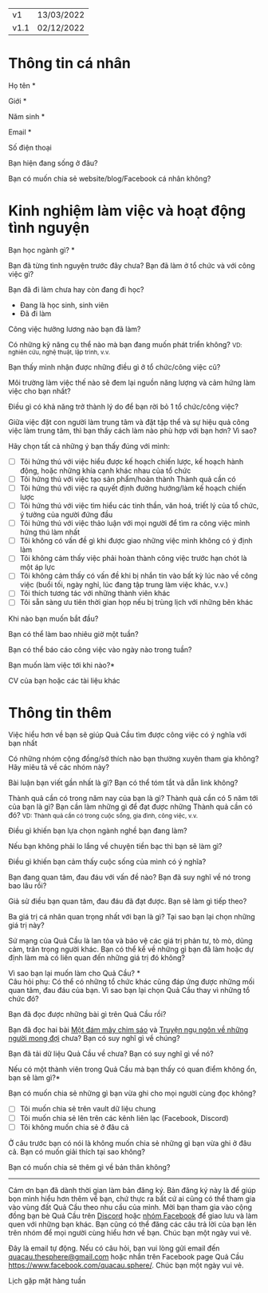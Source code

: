 |      |            |
| ---- | ---------- |
| v1   | 13/03/2022 |
| v1.1 | 02/12/2022 |
# Thông tin cá nhân

Họ tên *

Giới *

Năm sinh *

Email *

Số điện thoại

Bạn hiện đang sống ở đâu?

Bạn có muốn chia sẻ website/blog/Facebook cá nhân không?

# Kinh nghiệm làm việc và hoạt động tình nguyện

Bạn học ngành gì? *

Bạn đã từng tình nguyện trước đây chưa? Bạn đã làm ở tổ chức và với công việc gì?


Bạn đã đi làm chưa hay còn đang đi học?

-   Đang là học sinh, sinh viên
-   Đã đi làm

Công việc hưởng lương nào bạn đã làm?

Có những kỹ năng cụ thể nào mà bạn đang muốn phát triển không?
<small>VD: nghiên cứu, nghệ thuật, lập trình, v.v.</small>

Bạn thấy mình nhận được những điều gì ở tổ chức/công việc cũ?

Môi trường làm việc thế nào sẽ đem lại nguồn năng lượng và cảm hứng làm việc cho bạn nhất?

Điều gì có khả năng trở thành lý do để bạn rời bỏ 1 tổ chức/công việc?

Giữa việc đặt con người làm trung tâm và đặt tập thể và sự hiệu quả công việc làm trung tâm, thì bạn thấy cách làm nào phù hợp với bạn hơn? Vì sao?

Hãy chọn tất cả những ý bạn thấy đúng với mình:
- [ ] Tôi hứng thú với việc hiểu được kế hoạch chiến lược, kế hoạch hành động, hoặc những khía cạnh khác nhau của tổ chức
- [ ] Tôi hứng thú với việc tạo sản phẩm/hoàn thành Thành quả cần có
- [ ] Tôi hứng thú với việc ra quyết định đường hướng/làm kế hoạch chiến lược
- [ ] Tôi hứng thú với việc tìm hiểu các tinh thần, văn hoá, triết lý của tổ chức, ý tưởng của người đứng đầu
- [ ] Tôi hứng thú với việc thảo luận với mọi người để tìm ra công việc mình hứng thú làm nhất
- [ ] Tôi không có vấn đề gì khi được giao những việc mình không có ý định làm
- [ ] Tôi không cảm thấy việc phải hoàn thành công việc trước hạn chót là một áp lực
- [ ] Tôi không cảm thấy có vấn đề khi bị nhắn tin vào bất kỳ lúc nào về công việc (buổi tối, ngày nghỉ, lúc đang tập trung làm việc khác, v.v.)
- [ ] Tôi thích tương tác với những thành viên khác
- [ ] Tôi sẵn sàng ưu tiên thời gian họp nếu bị trùng lịch với những bên khác

Khi nào bạn muốn bắt đầu?

Bạn có thể làm bao nhiêu giờ một tuần?

Bạn có thể báo cáo công việc vào ngày nào trong tuần?

Bạn muốn làm việc tới khi nào?*

CV của bạn hoặc các tài liệu khác

# Thông tin thêm
Việc hiểu hơn về bạn sẽ giúp Quả Cầu tìm được công việc có ý nghĩa với bạn nhất

Có những nhóm cộng đồng/sở thích nào bạn thường xuyên tham gia không? Hãy miêu tả về các nhóm này?

Bài luận bạn viết gần nhất là gì? Bạn có thể tóm tắt và dẫn link không?

Thành quả cần có trong năm nay của bạn là gì? Thành quả cần có 5 năm tới của bạn là gì? Bạn cần làm những gì để đạt được những Thành quả cần có đó?
<small>VD: Thành quả cần có trong cuộc sống, gia đình, công việc, v.v.</small>

Điều gì khiến bạn lựa chọn ngành nghề bạn đang làm?

Nếu bạn không phải lo lắng về chuyện tiền bạc thì bạn sẽ làm gì?

Điều gì khiến bạn cảm thấy cuộc sống của mình có ý nghĩa?

Bạn đang quan tâm, đau đáu với vấn đề nào? Bạn đã suy nghĩ về nó trong bao lâu rồi?

Giả sử điều bạn quan tâm, đau đáu đã đạt được. Bạn sẽ làm gì tiếp theo?

Ba giá trị cá nhân quan trọng nhất với bạn là gì? Tại sao bạn lại chọn những giá trị này?

Sứ mạng của Quả Cầu là lan tỏa và bảo vệ các giá trị phản tư, tò mò, dũng cảm, trân trọng người khác. Bạn có thể kể về những gì bạn đã làm hoặc dự định làm mà có liên quan đến những giá trị đó không?

Vì sao bạn lại muốn làm cho Quả Cầu? *  
Câu hỏi phụ: Có thể có những tổ chức khác cũng đáp ứng được những mối quan tâm, đau đáu của bạn. Vì sao bạn lại chọn Quả Cầu thay vì những tổ chức đó?

Bạn đã đọc được những bài gì trên Quả Cầu rồi?

Bạn đã đọc hai bài <a href="https://quảcầu.cc/mot-dam-may-chim-sao/">Một đám mây chim sáo</a> và <a href="https://quảcầu.cc/truyen-ngu-ngon-ve-nhung-nguoi-mong-doi/">Truyện ngụ ngôn về những người mong đợi</a> chưa? Bạn có suy nghĩ gì về chúng?

Bạn đã tải dữ liệu Quả Cầu về chưa? Bạn có suy nghĩ gì về nó?

Nếu có một thành viên trong Quả Cầu mà bạn thấy có quan điểm không ổn, bạn sẽ làm gì?*

Bạn có muốn chia sẻ những gì bạn vừa ghi cho mọi người cùng đọc không?
- [ ] Tôi muốn chia sẻ trên vault dữ liệu chung
- [ ] Tôi muốn chia sẻ lên trên các kênh liên lạc (Facebook, Discord)
- [ ] Tôi không muốn chia sẻ ở đâu cả

Ở câu trước bạn có nói là không muốn chia sẻ những gì bạn vừa ghi ở đâu cả. Bạn có muốn giải thích tại sao không?

Bạn có muốn chia sẻ thêm gì về bản thân không?




---
Cám ơn bạn đã dành thời gian làm bản đăng ký. Bản đăng ký này là để giúp bọn mình hiểu hơn thêm về bạn, chứ thực ra bất cứ ai cũng có thể tham gia vào vùng đất Quả Cầu theo nhu cầu của mình. Mời bạn tham gia vào cộng đồng bạn bè Quả Cầu trên [Discord](https://discord.gg/jWTk4EHFK2) hoặc [nhóm Facebook](https://www.facebook.com/groups/landofspheres) để giao lưu và làm quen với những bạn khác. Bạn cũng có thể đăng các câu trả lời của bạn lên trên nhóm để mọi người cùng hiểu hơn về bạn. Chúc bạn một ngày vui vẻ.

Đây là email tự động. Nếu có câu hỏi, bạn vui lòng gửi email đến quacau.thesphere@gmail.com hoặc nhắn trên Facebook page Quả Cầu https://www.facebook.com/quacau.sphere/. Chúc bạn một ngày vui vẻ.

Lịch gặp mặt hàng tuần